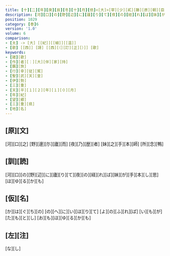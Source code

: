 ```yaml
---
title: [十][二][年][庚][辰][冬][十][月][依]<[大]>[宰][少][貳][藤][原][朝][臣][廣][嗣][謀][反][發][軍] [幸][于][伊][勢][國][之][時][河][口][行][宮][内][舎][人][大][伴][宿][祢][家][持][作][歌][一][首]
description: [河][口][の][野][辺][に][廬][り][て][夜][の][経][れ][ば][妹][が][手][本][し][思][ほ][ゆ][る][か][も]
position: 1029
category: [巻]6
version: '1.0'
volume: 6
comparison:
- [太] -> [大] [[紀]][[細]][[温]]
- [歌] [[西]] [謌] [[西][（][訂][正][）]] [歌]
keywords:
- [雑][歌]
- [作][者][：][大][伴][家][持]
- [羈][旅]
- [行][幸][従][駕]
- [聖][武][天][皇]
- [伊][勢]
- [三][重]
- [天][平][１][２][年][１][０][月]
- [年][紀]
- [望][郷]
- [三][重][県]
- [地][名]
---
```


## [原][文]

[河][口][之] [野][邊][尓][廬][而] [夜][乃][歴][者] [妹][之][手][本][師] [所][念][鴨]

## [訓][読]

[河][口][の][野][辺][に][廬][り][て][夜][の][経][れ][ば][妹][が][手][本][し][思][ほ][ゆ][る][か][も]

## [仮][名]

[か][は][ぐ][ち][の] [の][へ][に][い][ほ][り][て] [よ][の][ふ][れ][ば] [い][も][が][た][も][と][し] [お][も][ほ][ゆ][る][か][も]

## [左][注]

[な][し]
